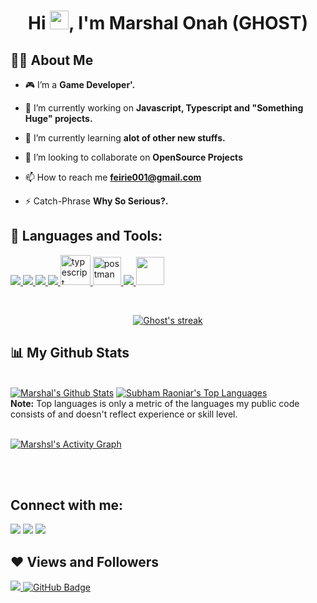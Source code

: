 

<h1 align="center">Hi <img src="https://raw.githubusercontent.com/MartinHeinz/MartinHeinz/master/wave.gif" width="30px">, I'm Marshal Onah (GHOST)</h1>


## 🙋‍♂️ About Me

- 🎮 I’m a **Game Developer'.**

- 🔭 I’m currently working on **Javascript, Typescript and "Something Huge" projects.**

- 🌱 I’m currently learning **alot of other new stuffs.**

- 👯 I’m looking to collaborate on **OpenSource Projects**


- 📫 How to reach me **feirie001@gmail.com**

- ⚡ Catch-Phrase **Why So Serious?.**

## 🚀 Languages and Tools:

<p align="left"> 
    <a href="https://developer.mozilla.org/en-US/docs/Web/JavaScript" target="_blank"> <img src="https://img.icons8.com/color/48/000000/javascript.png"/> </a> 
    <a href="https://www.w3.org/html/" target="_blank"> <img src="https://img.icons8.com/color/48/000000/html-5.png"/> </a> 
    <a href="https://www.w3schools.com/css/" target="_blank"> <img src="https://img.icons8.com/color/48/000000/css3.png"/> </a> 
    <a href="https://getbootstrap.com" target="_blank"> <img src="https://img.icons8.com/color/48/000000/bootstrap.png"/> </a> 
    <a href="https://https://www.typescriptlang.org" target="_blank"> <img src="https://img.icons8.com/color/48/000000/typescript.png" alt="typescript" width="48" height="48"/> </a> 
    <a href="https://unity.com" target="_blank"> <img src="https://img.icons8.com/color/48/000000/unity.png" alt="postman" width="45" height="45"/> </a>  
    <a href="https://git-scm.com/" target="_blank"> <img src="https://img.icons8.com/color/48/000000/git.png"/> </a> 
    <a href="(https://docs.microsoft.com/)" target="_blank"> <img src="https://img.icons8.com/color/48/000000/c-sharp-logo.png" width="45" height="45"/> </a> 
    
</p>
<br/>

<p align="center">
    <a href="https://github.com/GhostGramm/github-readme-streak-stats">
        <img title="🔥 Get streak stats for your profile at git.io/streak-stats" alt="Ghost's streak" src="https://github-readme-streak-stats.herokuapp.com/?user=GhostGramm&theme=black-ice&hide_border=true&stroke=0000&background=060A0CD0"/>
    </a>
</p>

## 📊 My Github Stats

  <br/>
    <a href="https://github.com/GhostGramm/github-readme-stats"><img alt="Marshal's Github Stats" src="https://github-readme-stats.vercel.app/api?username=GhostGramm&show_icons=true&count_private=true&theme=react&hide_border=true&bg_color=0D1117" /></a>
  <a href="https://github.com/GhostGramm/github-readme-stats"><img alt="Subham Raoniar's Top Languages" src="https://github-readme-stats.vercel.app/api/top-langs/?username=GhostGramm&langs_count=8&count_private=true&layout=compact&theme=react&hide_border=true&bg_color=0D1117" /></a>
  <br/>
  <b>Note:</b> Top languages is only a metric of the languages my public code consists of and doesn't reflect experience or skill level.


<br/>
<br/>

<a href="https://github.com/GhostGramm/github-readme-activity-graph"><img alt="Marshsl's Activity Graph" src="https://activity-graph.herokuapp.com/graph?username=GhostGramm&bg_color=0D1117&color=5BCDEC&line=5BCDEC&point=FFFFFF&hide_border=true" /></a>

<br/>
<br/>

## Connect with me:
<p align="left">

<a href="https://www.linkedin.com/in/onah-marshal-3167061b4/"><img src="https://img.icons8.com/color/48/000000/linkedin.png"/></a>
<a href = "https://twitter.com/Ghost_Gramm"><img src="https://img.icons8.com/fluent/48/000000/twitter.png"/></a>
<a href = "https://www.instagram.com/Ghost_Gramm/"><img src="https://img.icons8.com/fluent/48/000000/instagram-new.png"/></a>


</p>

## ❤ Views and Followers
<a href="https://github.com/Meghna-DAS/github-profile-views-counter">
    <img src="https://komarev.com/ghpvc/?username=GhostGramm">
</a>
<a href="https://github.com/Nnvedward?tab=followers"><img src="https://img.shields.io/github/followers/GhostGramm?label=Followers&style=social" alt="GitHub Badge"></a>
